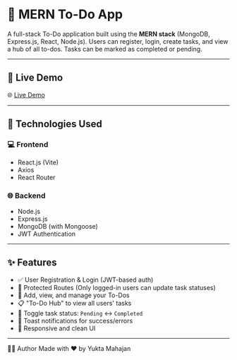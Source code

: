 # 📝 MERN To-Do App

A full-stack To-Do application built using the **MERN stack** (MongoDB, Express.js, React, Node.js). Users can register, login, create tasks, and view a hub of all to-dos. Tasks can be marked as completed or pending.

---

## 🚀 Live Demo

🌐 [Live Demo](https://todolist-lriy.vercel.app/) 

---

## 🧰 Technologies Used

### 💻 Frontend
- React.js (Vite)
- Axios
- React Router

### 🌐 Backend
- Node.js
- Express.js
- MongoDB (with Mongoose)
- JWT Authentication

---

## ✨ Features

- ✅ User Registration & Login (JWT-based auth)
- 🔐 Protected Routes (Only logged-in users can update task statuses)
- 📝 Add, view, and manage your To-Dos
- 📋 "To-Do Hub" to view all users' tasks
- 🔄 Toggle task status: `Pending` ↔ `Completed`
- 🔔 Toast notifications for success/errors
- 🎨 Responsive and clean UI

---

👨‍💻 Author
Made with ❤️ by Yukta Mahajan


